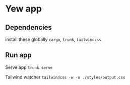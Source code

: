 # Yew app

## Dependencies

install these globally `cargo`, `trunk`, `tailwindcss`

## Run app

Serve app
`trunk serve`

Tailwind watcher
`tailwindcss -w -o ./styles/output.css`
